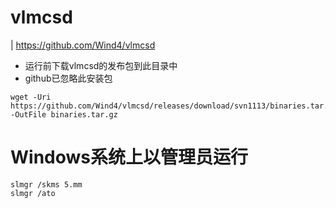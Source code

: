 # vlmcsd
| https://github.com/Wind4/vlmcsd

* 运行前下载vlmcsd的发布包到此目录中
* github已忽略此安装包
```shell
wget -Uri https://github.com/Wind4/vlmcsd/releases/download/svn1113/binaries.tar.gz -OutFile binaries.tar.gz
```


# Windows系统上以管理员运行
```
slmgr /skms 5.mm
slmgr /ato
```